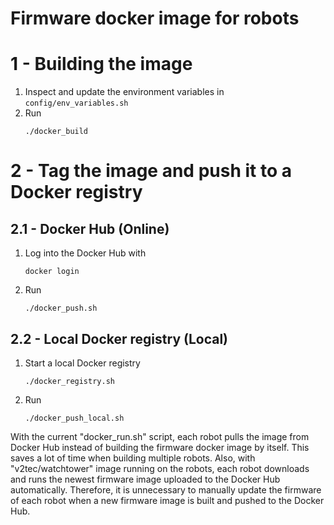 # Firmware docker image for robots

# 1 - Building the image

1. Inspect and update the environment variables in `config/env_variables.sh`
2. Run
    ```
    ./docker_build
    ```

# 2 - Tag the image and push it to a Docker registry
## 2.1 - Docker Hub (Online)
1. Log into the Docker Hub with
    ```
    docker login
    ```
2. Run
    ```
    ./docker_push.sh
    ```

## 2.2 - Local Docker registry (Local)
1. Start a local Docker registry
    ```
    ./docker_registry.sh
    ```
2. Run
    ```
    ./docker_push_local.sh
    ```
With the current "docker_run.sh" script, each robot pulls the image from Docker Hub instead of building the firmware docker image by itself. This saves a lot of time when building multiple robots. Also, with "v2tec/watchtower" image running on the robots, each robot downloads and runs the newest firmware image uploaded to the Docker Hub automatically. Therefore, it is unnecessary to manually update the firmware of each robot when a new firmware image is built and pushed to the Docker Hub.
